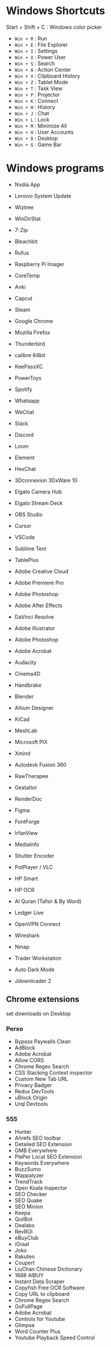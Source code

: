 # Windows Shortcuts

Start + Shift + C : Windows color picker

- `Win + R` : Run
- `Win + E` : File Explorer
- `Win + I` : Settings
- `Win + X` : Power User
- `Win + S` : Search
- `Win + A` : Action Center
- `Win + V` : Clipboard History
- `Win + Z` : Tablet Mode
- `Win + T` : Task View
- `Win + P` : Projector
- `Win + K` : Connect
- `Win + H` : History
- `Win + J` : Chat
- `Win + L` : Lock
- `Win + M` : Minimize All
- `Win + U` : User Accounts
- `Win + D` : Desktop
- `Win + G` : Game Bar


# Windows programs

- Nvdia App
- Lenovo System Update
- Wiztree
- WinDirStat
- 7-Zip
- Bleachbit
- Rufus
- Raspberry Pi Imager
- CoreTemp
- Anki
- Capcut

- Steam

- Google Chrome
- Mozilla Firefox
- Thunderbird
- calibre 64bit
- KeePassXC

- PowerToys

- Spotify


- Whatsapp
- WeChat
- Slack
- Discord
- Loom
- Element
- HexChat
  
- 3Dconnexion 3DxWare 10
- Elgato Camera Hub
- Elgato Stream Deck
- OBS Studio


- Cursor
- VSCode
- Sublime Text
- TablePlus

  
- Adobe Creative Cloud
- Adobe Premiere Pro
- Adobe Photoshop
- Adobe After Effects
- DaVinci Resolve
- Adobe Illustrator
- Adobe Photoshop
- Adobe Acrobat
- Audacity
- Cinema4D
- Handbrake
- Blender
- Altium Designer
- KiCad
- MeshLab
- Microsoft PIX
- Xmind
- Autodesk Fusion 360
- RawTherapee
- Gestaltor
- RenderDoc
- Figma
- FontForge
- IrfanView
- MediaInfo
- Shutter Encoder
- PotPlayer / VLC

- HP Smart
- HP OCR

- Al Quran (Tafsir & By Word)

- Ledger Live

- OpenVPN Connect

- Wireshark
- Nmap
  
- Trader Workstation

- Auto Dark Mode
  
- Jdownloader 2


## Chrome extensions
set downloads on Desktop

### Perso
- Bypass Paywalls Clean
- AdBlock
- Adobe Acrobat
- Allow CORS
- Chrome Regex Search
- CSS Stacking Context inspector
- Custom New Tab URL
- Privacy Badger
- Redux DevTools
- uBlock Origin
- Urql Devtools

### 555
- Hunter
- Ahrefs SEO toolbar
- Detailed SEO Extension
- GMB Everywhere
- PlePer Local SEO Extension
- Keywords Everywhere
- BuzzSumo
- Wappalyzer
- TrendTrack
- Open Koala Inspector
- SEO Checker
- SEO Quake
- SEO Minion
- Keepa
- QuilBot
- Dealabs
- RevROI
- eBuyClub
- iGraal
- Joko
- Rakuten
- Coupert
- LiuChan Chinese Dictionary
- 1688 AIBUY
- Instant Data Scraper
- Copyfish Free OCR Software
- Copy URL to clipboard
- Chrome Regex Search
- GoFullPage
- Adobe Acrobat
- Controls for Youtube
- Glimpse
- Word Counter Plus
- Youtube Playback Speed Control